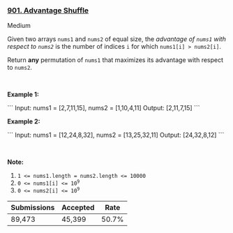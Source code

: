 ### [901. Advantage Shuffle](https://leetcode.com/problems/advantage-shuffle)

Medium

Given two arrays `` nums1 `` and `` nums2 `` of equal size, the _advantage of `` nums1 `` with respect to `` nums2 ``_ is the number of indices `` i `` for which `` nums1[i] > nums2[i] ``.

Return __any__ permutation of `` nums1 `` that maximizes its advantage with respect to `` nums2 ``.

 

<div>
<p><strong>Example 1:</strong></p>
```
Input: nums1 = <span id="example-input-1-1">[2,7,11,15]</span>, nums2 = <span id="example-input-1-2">[1,10,4,11]</span>
Output: <span id="example-output-1">[2,11,7,15]</span>
```
<div>
<p><strong>Example 2:</strong></p>
```
Input: nums1 = <span id="example-input-2-1">[12,24,8,32]</span>, nums2 = <span id="example-input-2-2">[13,25,32,11]</span>
Output: <span id="example-output-2">[24,32,8,12]</span>
```
<p> </p>
<p><strong>Note:</strong></p>
<ol>
<li><code>1 <= nums1.length = nums2.length <= 10000</code></li>
<li><code>0 <= nums1[i] <= 10<sup>9</sup></code></li>
<li><code>0 <= nums2[i] <= 10<sup>9</sup></code></li>
</ol>
</div>
</div>

| Submissions    | Accepted     | Rate   |
| -------------- | ------------ | ------ |
| 89,473 | 45,399 | 50.7% |